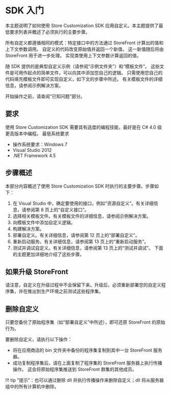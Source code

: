 # SDK 入门

本主题说明了如何使用 Store Customization SDK 应用自定义。本主题提供了最低要求列表并概述了必须执行的主要步骤。

所有自定义都遵循相同的模式：特定接口中的方法通过 StoreFront 计算出的值和上下文参数调用。 自定义的代码改变原始值并返回一个新值。 这一新值随后将由 StoreFront 用于进一步处理。 实现类使用上下文参数计算返回的值。

随 SDK 提供的是典型自定义示例（请参阅“示例文件夹”）和“模板文件”。 这些文件是可用作起点的简单文件，可以向其中添加您自己的逻辑。 只需使用您自己的代码填充模板文件即可实现自定义，如下文的步骤中所述。 有关模板文件的详细信息，请参阅示例解决方案。

开始操作之前，请查阅“已知问题”部分。

## 要求

使用 Store Customization SDK 需要具有适度的编程技能，最好是在 C# 4.0 级更高版本中编程。 最低系统要求

- 操作系统要求：Windows 7
- Visual Studio 2012
- .NET Framework 4.5

## 步骤概述

本部分内容概述了使用 Store Customization SDK 时执行的主要步骤。步骤如下：

  1. 在 Visual Studio 中，确定要使用的接口，例如“资源自定义”。有关详细信息，请参阅第 8 页上的“自定义接口”。
  2. 选择相关模板文件。有关模板文件的详细信息，请参阅示例解决方案。
  3. 向模板文件中添加自定义逻辑。
  4. 构建解决方案。
  5. 部署自定义。有关详细信息，请参阅第 12 页上的“部署自定义”。
  6. 重新启动服务。有关详细信息，请参阅第 13 页上的“重新启动服务”。
  7. 测试并调试自定义。有关详细信息，请参阅第 13 页上的“测试并调试”。 下面的主题更加详细地介绍了这些步骤。

## 如果升级 StoreFront

请注意，自定义在升级过程中不会保留下来。升级后，必须重新部署您的自定义程序集，并在推出到生产环境之前测试这些程序集。

## 删除自定义

只要您备份了原始程序集（如“部署自定义”中所述），即可还原 StoreFront 的原始行为。

要删除自定义，请执行以下操作：

- 将在应用商店的 bin 文件夹中备份的程序集复制到其中一台 StoreFront 服务器。
- 成功复制程序集后，请在上面复制了程序集的 StoreFront 服务器上执行传播操作。 这会将原始程序集推送到 StoreFront 群集的其他成员。

!!! tip "提示"：也可以通过删除 dll 并执行传播操作来删除自定义；dll 将从服务器组中的所有计算机中删除。